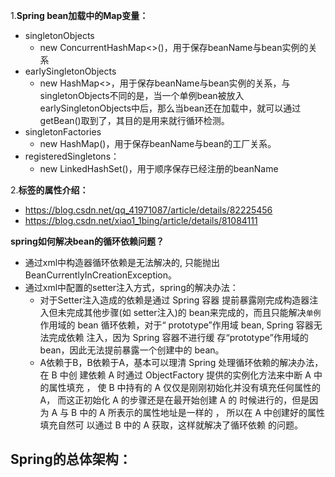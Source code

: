 1.**Spring bean加载中的Map变量：**
- singletonObjects
    - new ConcurrentHashMap<>()，用于保存beanName与bean实例的关系
- earlySingletonObjects
    - new HashMap<>，用于保存beanName与bean实例的关系，与singletonObjects不同的是，当一个单例bean被放入earlySingletonObjects中后，那么当bean还在加载中，就可以通过getBean()取到了，其目的是用来就行循环检测。
- singletonFactories
    - new HashMap()，用于保存beanName与bean的工厂关系。
- registeredSingletons：
    - new LinkedHashSet<String>()，用于顺序保存已经注册的beanName

2.**</bean>标签的属性介绍：**
- https://blog.csdn.net/qq_41971087/article/details/82225456
- https://blog.csdn.net/xiao1_1bing/article/details/81084111


**spring如何解决bean的循环依赖问题？**
- 通过xml中构造器循环依赖是无法解决的, 只能抛出BeanCurrentlyInCreationException。
- 通过xml中配置的setter注入方式，spring的解决办法：
    - 对于Setter注入造成的依赖是通过 Spring 容器 提前暴露刚完成构造器注入但未完成其他步骤(如 setter注入)的 bean来完成的，而且只能解决```单例```作用域的 bean 循环依赖，对于“ prototype”作用域 bean, Spring 容器无法完成依赖 注入，因为 Spring 容器不进行缓 存“prototype”作用域的 bean，因此无法提前暴露一个创建中的 bean。
    - A依赖于B，B依赖于A，基本可以理清 Spring 处理循环依赖的解决办法， 在 B 中创 建依赖 A 时通过 ObjectFactory 提供的实例化方法来中断 A 中的属性填充 ， 使 B 中持有的 A 仅仅是刚刚初始化并没有填充任何属性的 A， 而这正初始化 A 的步骤还是在最开始创建 A 的 时候进行的，但是因为 A 与 B 中的 A 所表示的属性地址是一样的 ， 所以在 A 中创建好的属性 填充自然可 以通过 B 中的 A 获取，这样就解决了循环依赖 的问题。

**Spring的总体架构**：  
- 
